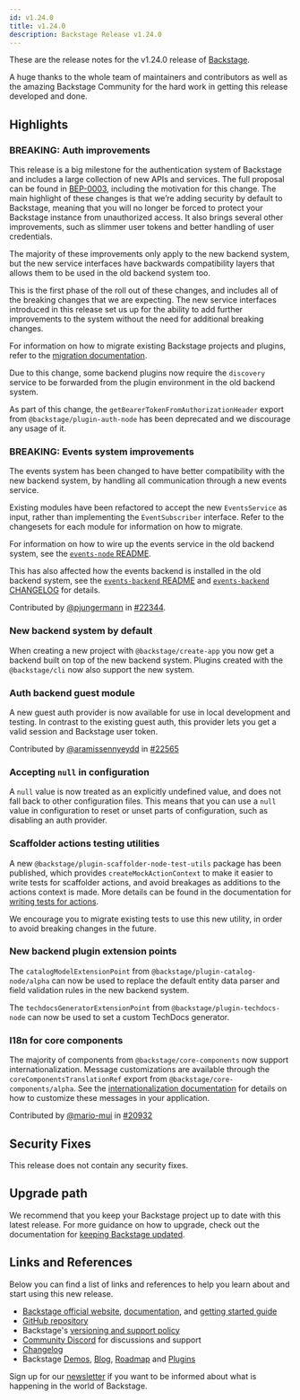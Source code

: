 ```yaml
---
id: v1.24.0
title: v1.24.0
description: Backstage Release v1.24.0
---
```


These are the release notes for the v1.24.0 release of [Backstage](https://backstage.io/).

A huge thanks to the whole team of maintainers and contributors as well as the amazing Backstage Community for the hard work in getting this release developed and done.

## Highlights

### BREAKING: Auth improvements

This release is a big milestone for the authentication system of Backstage and includes a large collection of new APIs and services. The full proposal can be found in [BEP-0003](https://github.com/backstage/backstage/blob/master/beps/0003-auth-architecture-evolution/README.md), including the motivation for this change. The main highlight of these changes is that we’re adding security by default to Backstage, meaning that you will no longer be forced to protect your Backstage instance from unauthorized access. It also brings several other improvements, such as slimmer user tokens and better handling of user credentials.

The majority of these improvements only apply to the new backend system, but the new service interfaces have backwards compatibility layers that allows them to be used in the old backend system too.

This is the first phase of the roll out of these changes, and includes all of the breaking changes that we are expecting. The new service interfaces introduced in this release set us up for the ability to add further improvements to the system without the need for additional breaking changes.

For information on how to migrate existing Backstage projects and plugins, refer to the [migration documentation](https://backstage.io/docs/tutorials/auth-service-migration).

Due to this change, some backend plugins now require the `discovery` service to be forwarded from the plugin environment in the old backend system.

As part of this change, the `getBearerTokenFromAuthorizationHeader` export from `@backstage/plugin-auth-node` has been deprecated and we discourage any usage of it.

### BREAKING: Events system improvements

The events system has been changed to have better compatibility with the new backend system, by handling all communication through a new events service.

Existing modules have been refactored to accept the new `EventsService` as input, rather than implementing the `EventSubscriber` interface. Refer to the changesets for each module for information on how to migrate.

For information on how to wire up the events service in the old backend system, see the [`events-node` README](https://github.com/backstage/backstage/tree/master/plugins/events-node#legacy-backend-system).

This has also affected how the events backend is installed in the old backend system, see the [`events-backend` README](https://github.com/backstage/backstage/tree/master/plugins/events-backend#legacy-backend-system) and [`events-backend` CHANGELOG](https://github.com/backstage/backstage/blob/master/plugins/events-backend/CHANGELOG.md#030) for details.

Contributed by [@pjungermann](https://github.com/pjungermann) in [#22344](https://github.com/backstage/backstage/pull/22344).

### New backend system by default

When creating a new project with `@backstage/create-app` you now get a backend built on top of the new backend system. Plugins created with the `@backstage/cli` now also support the new system.

### Auth backend guest module

A new guest auth provider is now available for use in local development and testing. In contrast to the existing guest auth, this provider lets you get a valid session and Backstage user token.

Contributed by [@aramissennyeydd](https://github.com/aramissennyeydd) in [#22565](https://github.com/backstage/backstage/pull/22565)

### Accepting `null` in configuration

A `null` value is now treated as an explicitly undefined value, and does not fall back to other configuration files. This means that you can use a `null` value in configuration to reset or unset parts of configuration, such as disabling an auth provider.

### Scaffolder actions testing utilities

A new `@backstage/plugin-scaffolder-node-test-utils` package has been published, which provides `createMockActionContext` to make it easier to write tests for scaffolder actions, and avoid breakages as additions to the actions context is made. More details can be found in the documentation for [writing tests for actions](https://backstage.io/docs/features/software-templates/writing-tests-for-actions).

We encourage you to migrate existing tests to use this new utility, in order to avoid breaking changes in the future.

### New backend plugin extension points

The `catalogModelExtensionPoint` from `@backstage/plugin-catalog-node/alpha` can now be used to replace the default entity data parser and field validation rules in the new backend system.

The `techdocsGeneratorExtensionPoint` from `@backstage/plugin-techdocs-node` can now be used to set a custom TechDocs generator.

### I18n for core components

The majority of components from `@backstage/core-components` now support internationalization. Message customizations are available through the `coreComponentsTranslationRef` export from `@backstage/core-components/alpha`. See the [internationalization documentation](https://backstage.io/docs/plugins/internationalization/#for-an-application-developer-overwrite-plugin-messages) for details on how to customize these messages in your application.

Contributed by [@mario-mui](https://github.com/mario-mui) in [#20932](https://github.com/backstage/backstage/pull/20932)

## Security Fixes

This release does not contain any security fixes.

## Upgrade path

We recommend that you keep your Backstage project up to date with this latest release. For more guidance on how to upgrade, check out the documentation for [keeping Backstage updated](https://backstage.io/docs/getting-started/keeping-backstage-updated).

## Links and References

Below you can find a list of links and references to help you learn about and start using this new release.

- [Backstage official website](https://backstage.io/), [documentation](https://backstage.io/docs/), and [getting started guide](https://backstage.io/docs/getting-started/)
- [GitHub repository](https://github.com/backstage/backstage)
- Backstage's [versioning and support policy](https://backstage.io/docs/overview/versioning-policy)
- [Community Discord](https://discord.gg/backstage-687207715902193673) for discussions and support
- [Changelog](https://github.com/backstage/backstage/tree/master/docs/releases/v1.24.0-changelog.md)
- Backstage [Demos](https://backstage.io/demos), [Blog](https://backstage.io/blog), [Roadmap](https://backstage.io/docs/overview/roadmap) and [Plugins](https://backstage.io/plugins)

Sign up for our [newsletter](https://info.backstage.spotify.com/newsletter_subscribe) if you want to be informed about what is happening in the world of Backstage.
